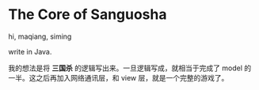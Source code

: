 The Core of Sanguosha
=====================

hi, maqiang, siming

write in Java.

我的想法是将 **三国杀** 的逻辑写出来。一旦逻辑写成，就相当于完成了 model 的一半。这之后再加入网络通讯层，和 view 层，就是一个完整的游戏了。

